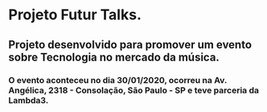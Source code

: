 # Projeto Futur Talks.
## Projeto desenvolvido para promover um evento sobre Tecnologia no mercado da música.
### O evento aconteceu no dia 30/01/2020, ocorreu na Av. Angélica, 2318 - Consolação, São Paulo - SP e teve parceria da Lambda3.
